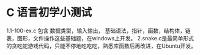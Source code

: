 # C 语言初学小测试

1.1-100-ex.c  包含 数据类型，输入输出， 基础语法，指针，函数，结构体，链表，图形，文件操作这些基础题，在windows上开发。
2.snake.c是最简单形式的贪吃蛇游戏代码，只能不停地吃吃吃，熟悉库函数后再改进，在Ubuntu开发。   
